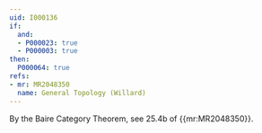 ```yaml
---
uid: I000136
if:
  and:
  - P000023: true
  - P000003: true
then:
  P000064: true
refs:
- mr: MR2048350
  name: General Topology (Willard)
---
```


By the Baire Category Theorem, see 25.4b of {{mr:MR2048350}}.
